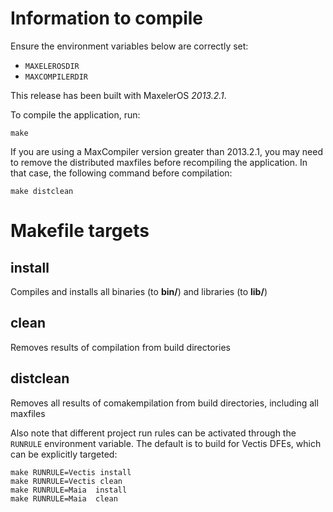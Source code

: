 # Information to compile

Ensure the environment variables below are correctly set:
  * `MAXELEROSDIR`
  * `MAXCOMPILERDIR`

This release has been built with MaxelerOS *2013.2.1*.

To compile the application, run:

    make

If you are using a MaxCompiler version greater than 2013.2.1, you may need to
remove the distributed maxfiles before recompiling the application. In that
case, the following command before compilation:

    make distclean

# Makefile targets

## install  

Compiles and installs all binaries (to **bin/**) and libraries (to **lib/**)  

## clean  

Removes results of compilation from build directories  

## distclean  

Removes all results of comakempilation from build directories, including all maxfiles


Also note that different project run rules can be activated through the
`RUNRULE` environment variable.  The default is to build for Vectis DFEs,
which can be explicitly targeted:

    make RUNRULE=Vectis install  
    make RUNRULE=Vectis clean  
    make RUNRULE=Maia  install  
    make RUNRULE=Maia  clean
